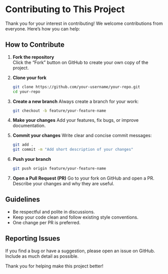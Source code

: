 # Contributing to This Project

Thank you for your interest in contributing! We welcome contributions from everyone. Here’s how you can help:

## How to Contribute

1. **Fork the repository**  
   Click the “Fork” button on GitHub to create your own copy of the project.

2. **Clone your fork**

   ```bash
   git clone https://github.com/your-username/your-repo.git
   cd your-repo
   ```

3. **Create a new branch**
   Always create a branch for your work:

   ```bash
   git checkout -b feature/your-feature-name
   ```

4. **Make your changes**
   Add your features, fix bugs, or improve documentation.

5. **Commit your changes**
   Write clear and concise commit messages:

   ```bash
   git add .
   git commit -m "Add short description of your changes"
   ```

6. **Push your branch**

   ```bash
   git push origin feature/your-feature-name
   ```

7. **Open a Pull Request (PR)**
   Go to your fork on GitHub and open a PR. Describe your changes and why they are useful.

## Guidelines

- Be respectful and polite in discussions.
- Keep your code clean and follow existing style conventions.
- One change per PR is preferred.

## Reporting Issues

If you find a bug or have a suggestion, please open an issue on GitHub. Include as much detail as possible.

Thank you for helping make this project better!
